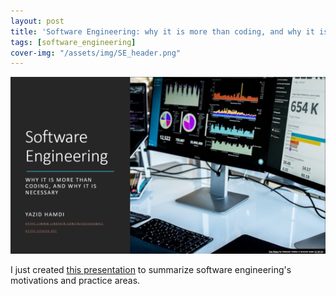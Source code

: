 ```yaml
---
layout: post
title: 'Software Engineering: why it is more than coding, and why it is necessary'
tags: [software_engineering]
cover-img: "/assets/img/SE_header.png"
---
```

![](/assets/img/SEPresentation/slide.png)

I just created [this presentation](https://www.slideshare.net/YazidHAMDI1/software-engineering-why-it-is-more-than-coding-and-why-it-is-necessary) to summarize software engineering's motivations and practice areas.